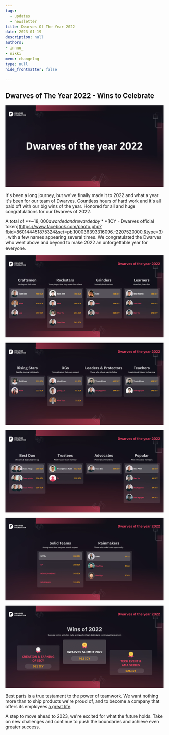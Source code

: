 ```yaml
---
tags: 
  - updates
  - newsletter
title: Dwarves Of The Year 2022
date: 2023-01-19
description: null
authors: 
- innno_
- nikki
menu: changelog
type: null
hide_frontmatter: false

---
```

## Dwarves of The Year 2022 - Wins to Celebrate 
![](assets/2022-dwarves-of-the-year_038461ddb3ecb054f60e25c96da7cf64_md5.webp)

It's been a long journey, but we've finally made it to 2022 and what a year it's been for our team of Dwarves. Countless hours of hard work and it's all paid off with our big wins of the year. Honored for all and huge congratulations for our Dwarves of 2022. 

A total of **~$18,000 awarded and rewarded by** [$ICY - Dwarves official token](https://www.facebook.com/photo.php?fbid=860144451875324&set=pb.100036393316096.-2207520000.&type=3), with a few names appearing several times. We congratulated the Dwarves who went above and beyond to make 2022 an unforgettable year for everyone.

![](assets/2022-dwarves-of-the-year_f133d96b54c29c89c7540afefc02d1fd_md5.webp)

![](assets/2022-dwarves-of-the-year_978c0887fb897fa0b19aa242574fa696_md5.webp)

![](assets/2022-dwarves-of-the-year_05bc5b71fadb7dab867513f1b90afca5_md5.webp)

![](assets/2022-dwarves-of-the-year_a22db2100ab5212b6915104c338a38c3_md5.webp)

![](assets/2022-dwarves-of-the-year_80b88b130a9f3616cf530d6c5219afbf_md5.webp)

Best parts is a true testament to the power of teamwork. We want nothing more than to ship products we're proud of, and to become a company that offers its employees [a great life](/e81775f35519409c8f274107b7ac8f9b). 

A step to move ahead to 2023, we're excited for what the future holds. Take on new challenges and continue to push the boundaries and achieve even greater success.

